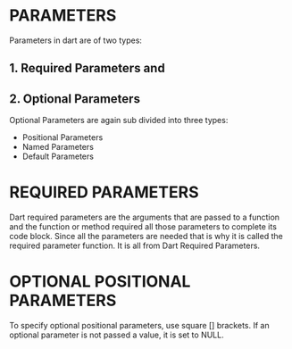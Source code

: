 # PARAMETERS
Parameters in dart are of two types:
## 1. Required Parameters and
## 2. Optional Parameters
Optional Parameters are again sub divided into three types:
- Positional Parameters
- Named Parameters
- Default Parameters
# REQUIRED PARAMETERS
Dart required parameters are the arguments that are passed to a function and the function or method required all those parameters to complete its code block. Since all the parameters are needed that is why it is called the required parameter function. It is all from Dart Required Parameters.
# OPTIONAL POSITIONAL PARAMETERS
To specify optional positional parameters, use square [] brackets. If an optional parameter is not passed a value, it is set to NULL.
